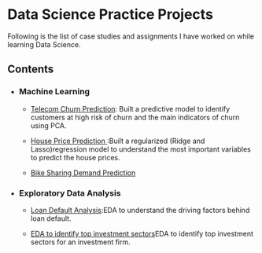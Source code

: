# Data Science Practice Projects

Following is the list of case studies and assignments I have worked on while learning Data Science. 

## Contents

- ### Machine Learning

  - [Telecom Churn Prediction](Projects/Machine_Learning/Telecom%20Churn%20Prediction%20Case%20Study/telecom_churn.ipynb): Built a predictive model to identify customers at high risk of churn and the main indicators of churn using PCA.

  - [House Price Prediction ](Projects/Machine_Learning/House%20Price%20Prediction/Advanced_linear_Reg_Assign.ipynb):Built a regularized (Ridge and Lasso)regression model to understand the most important variables to predict the house prices.

  - [Bike Sharing Demand Prediction](Projects/Machine_Learning/Rental%20Bike%20Sharing%20Case%20Study/Assignment_mlr.ipynb)
 

 - ### Exploratory Data Analysis

   - [Loan Default Analysis](Projects/EDA/Lending%20Club%20Case%20Study/loan_default.ipynb):EDA to understand the driving factors behind loan default.

   - [EDA to identify top investment sectors](Projects/EDA/Investment%20Analysis/investment_assignment.ipynb)EDA to identify top investment sectors for an investment firm.
